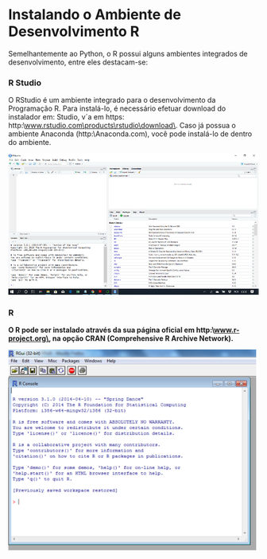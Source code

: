 # Instalando o Ambiente de Desenvolvimento R

Semelhantemente ao Python, o R possui alguns ambientes integrados de desenvolvimento, entre eles destacam-se:

### <b> R Studio</b>

O RStudio é um ambiente integrado para o desenvolvimento da Programação R. Para instalá-lo, é necessário efetuar download do instalador em: Studio, v´a em https:
http:\\www.rstudio.com\products\rstudio\download\. Caso já possua o ambiente Anaconda (http:\\Anaconda.com), você pode instalá-lo de dentro do ambiente.

![rstudio](/markdowns/imagens/rstudio.png)


### <b>R<b>
O **R** pode ser instalado através da sua página oficial em http:\\www.r-project.org\, na opção CRAN (Comprehensive R Archive Network). 

![rstudio](/markdowns/imagens/r.png)
